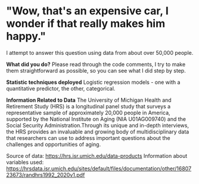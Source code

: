 # "Wow, that's an expensive car, I wonder if that really makes him happy."
I attempt to answer this question using data from about over 50,000 people. 

**What did you do?**
Please read through the code comments, I try to make them straightforward as possible, so you can see what I did step by step. 

**Statistic techniques deployed**
Logistic regression models -  one with a quantitative predictor, the other, categorical.

**Information Related to Data**
The University of Michigan Health and Retirement Study (HRS) is a longitudinal panel study that surveys a representative sample of approximately 20,000 people in America, supported by the National Institute on Aging (NIA U01AG009740) and the Social Security Administration.Through its unique and in-depth interviews, the HRS provides an invaluable and growing body of multidisciplinary data that researchers can use to address important questions about the challenges and opportunities of aging.

Source of data: https://hrs.isr.umich.edu/data-products 
Information about variables used: https://hrsdata.isr.umich.edu/sites/default/files/documentation/other/1680723673/randhrs1992_2020v1.pdf
